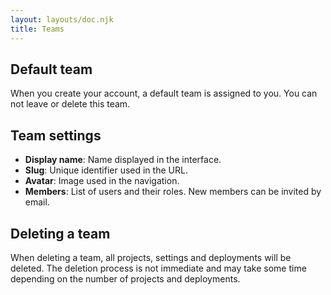 ```yaml
---
layout: layouts/doc.njk
title: Teams
---
```


## Default team

When you create your account, a default team is assigned to you. You can not leave or delete this team.

## Team settings

- **Display name**: Name displayed in the interface.
- **Slug**: Unique identifier used in the URL.
- **Avatar**: Image used in the navigation.
- **Members**: List of users and their roles. New members can be invited by email.

## Deleting a team

When deleting a team, all projects, settings and deployments will be deleted. The deletion process is not immediate and may take some time depending on the number of projects and deployments.